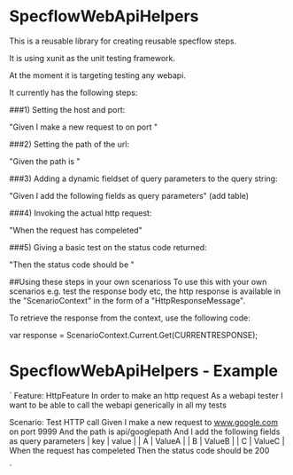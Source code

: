 SpecflowWebApiHelpers
=====================

This is a reusable library for creating reusable specflow steps.

It is using xunit as the unit testing framework.

At the moment it is targeting testing any webapi.

It currently has the following steps:

###1) Setting the host and port:

"Given I make a new request to <host> on port <port>"

###2) Setting the path of the url:

"Given the path is <path>"

###3) Adding a dynamic fieldset of query parameters to the query string:

"Given I add the following fields as query parameters" (add table)

###4) Invoking the actual http request:

"When the request has compeleted"

###5) Giving a basic test on the status code returned:

"Then the status code should be <status code>"

##Using these steps in your own scenarioss
To use this with your own scenarios e.g. test the response body etc, the http response is
available in the "ScenarioContext" in the form of a "HttpResponseMessage".

To retrieve the response from the context, use the following code:

var response = ScenarioContext.Current.Get<HttpResponseMessage>(CURRENTRESPONSE);

SpecflowWebApiHelpers - Example
=====================
`
Feature: HttpFeature
	In order to make an http request
	As a webapi tester
	I want to be able to call the webapi generically in all my tests
	

Scenario: Test HTTP call
	Given I make a new request to www.google.com on port 9999
	And the path is api/googlepath
	And I add the following fields as query parameters
	| key   | value         |
	| A   | ValueA            |
	| B   | ValueB |
	| C | ValueC       |
	When the request has compeleted
	Then the status code should be 200
	
`	
	
